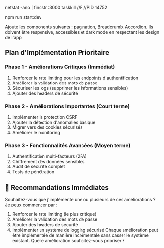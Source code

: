 netstat -ano | findstr :3000 
taskkill //F //PID 14752 

npm run start:dev

Ajoute les components suivants : pagination, Breadcrumb, Accordion. Ils doivent être responsive, accessibles et dark mode en respectant les design de l'app



## Plan d'Implémentation Prioritaire
### Phase 1 - Améliorations Critiques (Immédiat)
1. Renforcer le rate limiting pour les endpoints d'authentification
2. Améliorer la validation des mots de passe
3. Sécuriser les logs (supprimer les informations sensibles)
4. Ajouter des headers de sécurité
### Phase 2 - Améliorations Importantes (Court terme)
1. Implémenter la protection CSRF
2. Ajouter la détection d'anomalies basique
3. Migrer vers des cookies sécurisés
4. Améliorer le monitoring
### Phase 3 - Fonctionnalités Avancées (Moyen terme)
1. Authentification multi-facteurs (2FA)
2. Chiffrement des données sensibles
3. Audit de sécurité complet
4. Tests de pénétration
## 🎯 Recommandations Immédiates
Souhaitez-vous que j'implémente une ou plusieurs de ces améliorations ? Je peux commencer par :

1. Renforcer le rate limiting (le plus critique)
2. Améliorer la validation des mots de passe
3. Ajouter des headers de sécurité
4. Implémenter un système de logging sécurisé
Chaque amélioration peut être implémentée de manière incrémentale sans casser le système existant. Quelle amélioration souhaitez-vous prioriser ?